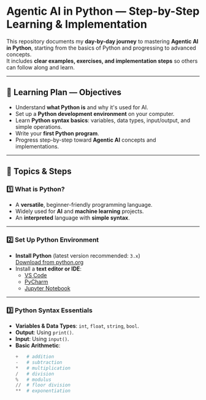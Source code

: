 # Agentic AI in Python — Step-by-Step Learning & Implementation

This repository documents my **day-by-day journey** to mastering **Agentic AI in Python**, starting from the basics of Python and progressing to advanced concepts.  
It includes **clear examples, exercises, and implementation steps** so others can follow along and learn.

---

## 📌 Learning Plan — Objectives

- Understand **what Python is** and why it's used for AI.
- Set up a **Python development environment** on your computer.
- Learn **Python syntax basics**: variables, data types, input/output, and simple operations.
- Write your **first Python program**.
- Progress step-by-step toward **Agentic AI** concepts and implementations.

---

## 🧩 Topics & Steps

### 1️⃣ What is Python?
- A **versatile**, beginner-friendly programming language.
- Widely used for **AI** and **machine learning** projects.
- An **interpreted** language with **simple syntax**.

---

### 2️⃣ Set Up Python Environment
- **Install Python** (latest version recommended: `3.x`)  
  [Download from python.org](https://www.python.org/downloads/)
- Install a **text editor or IDE**:
  - [VS Code](https://code.visualstudio.com/)
  - [PyCharm](https://www.jetbrains.com/pycharm/)
  - [Jupyter Notebook](https://jupyter.org/)

---

### 3️⃣ Python Syntax Essentials
- **Variables & Data Types**: `int`, `float`, `string`, `bool`.
- **Output**: Using `print()`.
- **Input**: Using `input()`.
- **Basic Arithmetic**:
  ```python
  +   # addition
  -   # subtraction
  *   # multiplication
  /   # division
  %   # modulus
  //  # floor division
  **  # exponentiation
